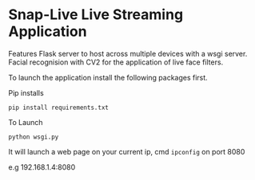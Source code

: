 # Snap-Live Live Streaming Application

Features Flask server to host across multiple devices with a wsgi server.
Facial recognision with CV2 for the application of live face filters.

To launch the application install the following packages first.

Pip installs
 
```
pip install requirements.txt
```

To Launch
```
python wsgi.py
```

It will launch a web page on your current ip, cmd ```ipconfig``` on port 8080

e.g 192.168.1.4:8080
